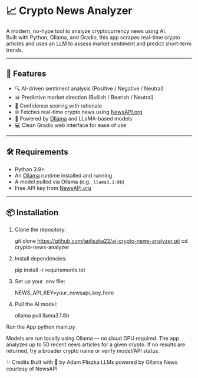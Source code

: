 # 📈 Crypto News Analyzer

A modern, no-hype tool to analyze cryptocurrency news using AI.  
Built with Python, Ollama, and Gradio, this app scrapes real-time crypto articles and uses an LLM to assess market 
sentiment and predict short-term trends.

---

## 🚀 Features

- 🔍 AI-driven sentiment analysis (Positive / Negative / Neutral)
- 📊 Predictive market direction (Bullish / Bearish / Neutral)
- 🎯 Confidence scoring with rationale
- 🌐 Fetches real-time crypto news using [NewsAPI.org](https://newsapi.org/)
- 🧠 Powered by [Ollama](https://ollama.com/) and LLaMA-based models
- 💻 Clean Gradio web interface for ease of use

---

## 🛠 Requirements

- Python 3.9+
- An [Ollama](https://ollama.com/) runtime installed and running
- A model pulled via Ollama (e.g., `llama3.1:8b`)
- Free API key from [NewsAPI.org](https://newsapi.org/)

---

## 📦 Installation

1. Clone the repository:

   git clone https://github.com/apliszka22/ai-crypto-news-analyzer.git
   cd crypto-news-analyzer

2. Install dependencies:

   pip install -r requirements.txt

3. Set up your .env file:

    NEWS_API_KEY=your_newsapi_key_here

4. Pull the AI model:
    
    ollama pull llama3.1:8b

Run the App
python main.py

Models are run locally using Ollama — no cloud GPU required.
The app analyzes up to 50 recent news articles for a given crypto.
If no results are returned, try a broader crypto name or verify model/API status.

✨ Credits
Built with 🧠 by Adam Pliszka 
LLMs powered by Ollama
News courtesy of NewsAPI

    
